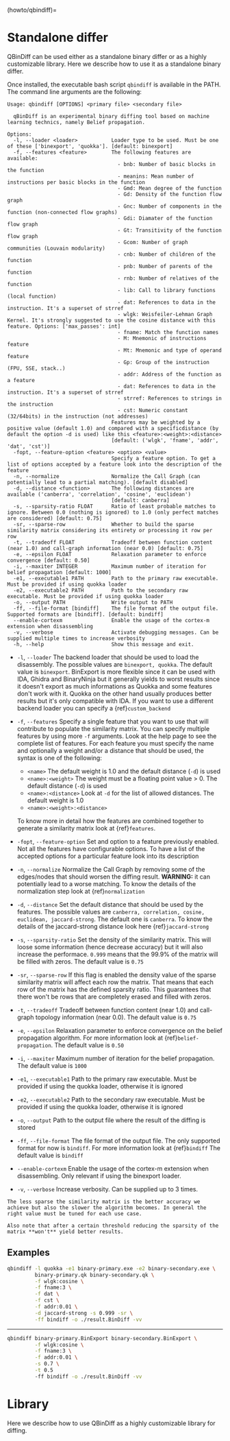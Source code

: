 (howto/qbindiff)=

# Standalone differ

QBinDiff can be used either as a standalone binary differ or as a highly customizable library.
Here we describe how to use it as a standalone binary differ.

Once installed, the executable bash script `qbindiff` is available in the PATH. The command line arguments are the following:

```none
Usage: qbindiff [OPTIONS] <primary file> <secondary file>

  qBinDiff is an experimental binary diffing tool based on machine learning technics, namely Belief propagation.

Options:
  -l, --loader <loader>           Loader type to be used. Must be one of these ['binexport', 'quokka']. [default: binexport]
  -f, --features <feature>        The following features are available:
                                    - bnb: Number of basic blocks in the function
                                    - meanins: Mean number of instructions per basic blocks in the function
                                    - Gmd: Mean degree of the function
                                    - Gd: Density of the function flow graph
                                    - Gnc: Number of components in the function (non-connected flow graphs)
                                    - Gdi: Diamater of the function flow graph
                                    - Gt: Transitivity of the function flow graph
                                    - Gcom: Number of graph communities (Louvain modularity)
                                    - cnb: Number of children of the function
                                    - pnb: Number of parents of the function
                                    - rnb: Number of relatives of the function
                                    - lib: Call to library functions (local function)
                                    - dat: References to data in the instruction. It's a superset of strref
                                    - wlgk: Weisfeiler-Lehman Graph Kernel. It's strongly suggested to use the cosine distance with this feature. Options: ['max_passes': int]
                                    - fname: Match the function names
                                    - M: Mnemonic of instructions feature
                                    - Mt: Mnemonic and type of operand feature
                                    - Gp: Group of the instruction (FPU, SSE, stack..)
                                    - addr: Address of the function as a feature
                                    - dat: References to data in the instruction. It's a superset of strref
                                    - strref: References to strings in the instruction
                                    - cst: Numeric constant (32/64bits) in the instruction (not addresses)
                                  Features may be weighted by a positive value (default 1.0) and compared with a specificdistance (by default the option -d is used) like this <feature>:<weight>:<distance>
                                  [default: ('wlgk', 'fname', 'addr', 'dat', 'cst')]
  -fopt, --feature-option <feature> <option> <value>
                                  Specify a feature option. To get a list of options accepted by a feature look into the description of the feature
  -n, --normalize                 Normalize the Call Graph (can potentially lead to a partial matching). [default disabled]
  -d, --distance <function>       The following distances are available ('canberra', 'correlation', 'cosine', 'euclidean')
                                  [default: canberra]
  -s, --sparsity-ratio FLOAT      Ratio of least probable matches to ignore. Between 0.0 (nothing is ignored) to 1.0 (only perfect matches are considered) [default: 0.75]
  -sr, --sparse-row               Whether to build the sparse similarity matrix considering its entirety or processing it row per row
  -t, --tradeoff FLOAT            Tradeoff between function content (near 1.0) and call-graph information (near 0.0) [default: 0.75]
  -e, --epsilon FLOAT             Relaxation parameter to enforce convergence [default: 0.50]
  -i, --maxiter INTEGER           Maximum number of iteration for belief propagation [default: 1000]
  -e1, --executable1 PATH         Path to the primary raw executable. Must be provided if using quokka loader
  -e2, --executable2 PATH         Path to the secondary raw executable. Must be provided if using quokka loader
  -o, --output PATH               Write output to PATH
  -ff, --file-format [bindiff]    The file format of the output file. Supported formats are [bindiff]. [default: bindiff]
  --enable-cortexm                Enable the usage of the cortex-m extension when disassembling
  -v, --verbose                   Activate debugging messages. Can be supplied multiple times to increase verbosity
  -h, --help                      Show this message and exit.
```

* `-l`, `--loader` The backend loader that should be used to load the disassembly. The possible values are `binexport, quokka`. The default value is `binexport`.
BinExport is more flexible since it can be used with IDA, Ghidra and BinaryNinja but it generally yields to worst results since it doesn't export as much informations as Quokka and some features don't work with it. Quokka on the other hand usually produces better results but it's only compatible with IDA. If you want to use a different backend loader you can specify a {ref}`custom_backend`
* `-f`, `--features` Specify a single feature that you want to use that will contribute to populate the similarity matrix. You can specify multiple features by using more `-f` arguments. Look at the help page to see the complete list of features. For each feature you must specify the name and optionally a weight and/or a distance that should be used, the syntax is one of the following:
  * `<name>` The default weight is 1.0 and the default distance (`-d`) is used
  * `<name>:<weight>` The weight must be a floating point value > 0. The default distance (`-d`) is used
  * `<name>:<distance>` Look at `-d` for the list of allowed distances. The default weight is 1.0
  * `<name>:<weight>:<distance>`
  
  To know more in detail how the features are combined together to generate a similarity matrix look at {ref}`features`.
* `-fopt`, `--feature-option` Set and option to a feature previously enabled. Not all the features have configurable options. To have a list of the accepted options for a particular feature look into its description
* `-n`, `--normalize` Normalize the Call Graph by removing some of the edges/nodes that should worsen the diffing result. **WARNING:** it can potentially lead to a worse matching. To know the details of the normalization step look at {ref}`normalization`
* `-d`, `--distance` Set the default distance that should be used by the features. The possible values are `canberra, correlation, cosine, euclidean, jaccard-strong`. The default one is `canberra`. To know the details of the jaccard-strong distance look here {ref}`jaccard-strong`
* `-s`, `--sparsity-ratio` Set the density of the similarity matrix. This will loose some information (hence decrease accuracy) but it will also increase the performace. `0.999` means that the 99.9% of the matrix will be filled with zeros. The default value is `0.75`
* `-sr`, `--sparse-row` If this flag is enabled the density value of the sparse similarity matrix will affect each row the matrix. That means that each row of the matrix has the defined sparsity ratio. This guarantees that there won't be rows that are completely erased and filled with zeros.
* `-t`, `--tradeoff` Tradeoff between function content (near 1.0) and call-graph topology information (near 0.0). The default value is `0.75`
* `-e`, `--epsilon` Relaxation parameter to enforce convergence on the belief propagation algorithm. For more information look at {ref}`belief-propagation`. The default value is `0.50`
* `-i`, `--maxiter` Maximum number of iteration for the belief propagation. The default value is `1000`
* `-e1`, `--executable1` Path to the primary raw executable. Must be provided if using the quokka loader, otherwise it is ignored
* `-e2`, `--executable2` Path to the secondary raw executable. Must be provided if using the quokka loader, otherwise it is ignored
* `-o`, `--output` Path to the output file where the result of the diffing is stored
* `-ff`, `--file-format` The file format of the output file. The only supported format for now is `bindiff`. For more information look at {ref}`bindiff` The default value is `bindiff`
* `--enable-cortexm` Enable the usage of the cortex-m extension when disassembling. Only relevant if using the binexport loader.
* `-v`, `--verbose` Increase verbosity. Can be supplied up to 3 times.

```{note}
The less sparse the similarity matrix is the better accuracy we achieve but also the slower the algorithm becomes. In general the right value must be tuned for each use case.

Also note that after a certain threshold reducing the sparsity of the matrix **won't** yield better results.
```

## Examples

```bash
qbindiff -l quokka -e1 binary-primary.exe -e2 binary-secondary.exe \
         binary-primary.qk binary-secondary.qk \
         -f wlgk:cosine \
         -f fname:3 \
         -f dat \
         -f cst \
         -f addr:0.01 \
         -d jaccard-strong -s 0.999 -sr \
         -ff bindiff -o ./result.BinDiff -vv
```

---

```bash
qbindiff binary-primary.BinExport binary-secondary.BinExport \
         -f wlgk:cosine \
         -f fname:3 \
         -f addr:0.01 \
         -s 0.7 \
         -t 0.5
         -ff bindiff -o ./result.BinDiff -vv
```

# Library

Here we describe how to use QBinDiff as a highly customizable library for diffing.
